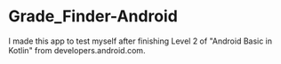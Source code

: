 # Grade_Finder-Android
I made this app to test myself after finishing Level 2 of "Android Basic in Kotlin" from developers.android.com.
